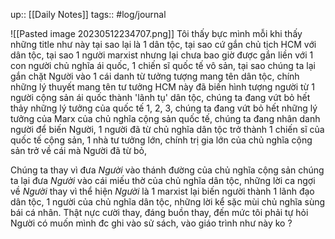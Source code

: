 up:: [[Daily Notes]]
tags:: #log/journal 

![[Pasted image 20230512234707.png]]
Tôi thấy bực mình mỗi khi thấy những title như này tại sao lại là 1 dân tộc, tại sao cứ gắn chủ tịch HCM với dân tộc, tại sao 1 người marxist nhưng lại chưa bao giờ được gắn liền với 1 con người chủ nghĩa ái quốc, 1 chiến sĩ quốc tế vô sản, tại sao chúng ta lại gắn chặt Người vào 1 cái danh từ tưởng tượng mang tên dân tộc, chính những lý thuyết mang tên tư tưởng HCM này đã biến hình tượng người từ 1 người cộng sản ái quốc thành 'lãnh tụ' dân tộc, chúng ta đang vứt bỏ hết thảy những lý tưởng của quốc tế 1, 2, 3, chúng ta đang vứt bỏ hết những lý tưởng của Marx của chủ nghĩa cộng sản quốc tế, chúng ta đang nhân danh người để biến Người, 1 người đã từ chủ nghĩa dân tộc trở thành 1 chiến sĩ của quốc tế cộng sản, 1 nhà tư tưởng lớn, chính trị gia lớn của chủ nghĩa cộng sản trở về cái mà Người đã từ bỏ, 

Chúng ta thay vì đưa *Người* vào thánh đường của chủ nghĩa cộng sản chúng ta lại đưa *Người* vào cái miếu thờ của chủ nghĩa dân tộc, những lời ca ngợi về *Người* thay vì thể hiện *Người* là 1 marxist lại biến người thành 1 lãnh đạo dân tộc, 1 người của chủ nghĩa dân tộc, những lời kể sặc mùi chủ nghĩa sùng bái cá nhân. Thật nực cười thay, đáng buồn thay, đến mức tôi phải tự hỏi Người có muốn mình đc ghi vào sử sách, vào giáo trình như này ko ?